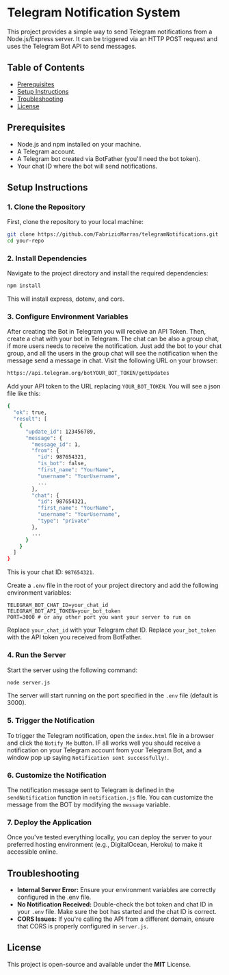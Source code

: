# Telegram Notification System
This project provides a simple way to send Telegram notifications from a Node.js/Express server. It can be triggered via an HTTP POST request and uses the Telegram Bot API to send messages.

## Table of Contents
- [Prerequisites](#prerequisites)
- [Setup Instructions](#setup-instructions)
- [Troubleshooting](#troubleshooting)
- [License](#license)

## Prerequisites
- Node.js and npm installed on your machine.
- A Telegram account.
- A Telegram bot created via BotFather (you'll need the bot token).
- Your chat ID where the bot will send notifications.

## Setup Instructions
### 1. Clone the Repository
First, clone the repository to your local machine:

```bash
git clone https://github.com/FabrizioMarras/telegramNotifications.git
cd your-repo
```

### 2. Install Dependencies
Navigate to the project directory and install the required dependencies:

```bash
npm install
```

This will install express, dotenv, and cors.

### 3. Configure Environment Variables
After creating the Bot in Telegram you will receive an API Token.
Then, create a chat with your bot in Telegram. The chat can be also a group chat, if more users needs to receive the notification. Just add the bot to your chat group, and all the users in the group chat will see the notification when the message send a message in chat.
Visit the following URL on your browser:

```bash
https://api.telegram.org/botYOUR_BOT_TOKEN/getUpdates

```
Add your API token to the URL replacing `YOUR_BOT_TOKEN`. You will see a json file like this:

```bash
{
  "ok": true,
  "result": [
    {
      "update_id": 123456789,
      "message": {
        "message_id": 1,
        "from": {
          "id": 987654321,
          "is_bot": false,
          "first_name": "YourName",
          "username": "YourUsername",
          ...
        },
        "chat": {
          "id": 987654321,
          "first_name": "YourName",
          "username": "YourUsername",
          "type": "private"
        },
        ...
      }
    }
  ]
}
```
This is your chat ID: `987654321`.

Create a `.env` file in the root of your project directory and add the following environment variables:

```env
TELEGRAM_BOT_CHAT_ID=your_chat_id
TELEGRAM_BOT_API_TOKEN=your_bot_token
PORT=3000 # or any other port you want your server to run on
```

Replace `your_chat_id` with your Telegram chat ID. 
Replace `your_bot_token` with the API token you received from BotFather.

### 4. Run the Server
Start the server using the following command:

```bash
node server.js
```

The server will start running on the port specified in the `.env` file (default is 3000).

### 5. Trigger the Notification
To trigger the Telegram notification, open the `index.html` file in a browser and click the `Notify Me` button. IF all works well you should receive a notification on your Telegram account from your Telegram Bot, and a window pop up saying `Notification sent successfully!`.

### 6. Customize the Notification
The notification message sent to Telegram is defined in the `sendNotification` function in `notification.js` file. You can customize the message from the BOT by modifying the `message` variable.

### 7. Deploy the Application
Once you've tested everything locally, you can deploy the server to your preferred hosting environment (e.g., DigitalOcean, Heroku) to make it accessible online.

## Troubleshooting
- **Internal Server Error:** Ensure your environment variables are correctly configured in the .env file.
- **No Notification Received:** Double-check the bot token and chat ID in your `.env` file. Make sure the bot has started and the chat ID is correct.
- **CORS Issues:** If you're calling the API from a different domain, ensure that CORS is properly configured in `server.js`.

## License
This project is open-source and available under the **MIT** License.